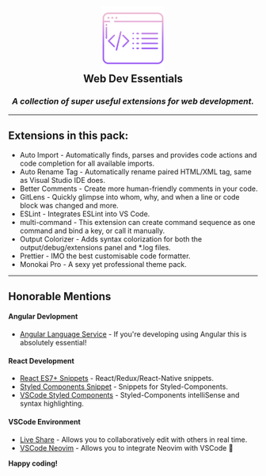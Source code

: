 <h2 align="center"><img src="icon.png" height="128"/><br>Web Dev Essentials</h2>
<h3 align="center"><i>A collection of super useful extensions for web development.</i></h3>
<hr>

## Extensions in this pack:

- Auto Import - Automatically finds, parses and provides code actions and code completion for all available imports.
- Auto Rename Tag - Automatically rename paired HTML/XML tag, same as Visual Studio IDE does.
- Better Comments - Create more human-friendly comments in your code.
- GitLens - Quickly glimpse into whom, why, and when a line or code block was changed and more.
- ESLint - Integrates ESLint into VS Code.
- multi-command - This extension can create command sequence as one command and bind a key, or call it manually.
- Output Colorizer - Adds syntax colorization for both the output/debug/extensions panel and \*.log files.
- Prettier - IMO the best customisable code formatter.
- Monokai Pro - A sexy yet professional theme pack.

<hr>

## Honorable Mentions

#### Angular Devlopment

- [Angular Language Service](https://marketplace.visualstudio.com/items?itemName=Angular.ng-template) - If you're developing using Angular this is absolutely essential!

#### React Development

- [React ES7+ Snippets](https://marketplace.visualstudio.com/items?itemName=dsznajder.es7-react-js-snippets) - React/Redux/React-Native snippets.
- [Styled Components Snippet](https://marketplace.visualstudio.com/items?itemName=jonkwheeler.styled-components-snippets) - Snippets for Styled-Components.
- [VSCode Styled Components](https://marketplace.visualstudio.com/items?itemName=styled-components.vscode-styled-components) - Styled-Components intelliSense and syntax highlighting.

#### VSCode Environment

- [Live Share](https://marketplace.visualstudio.com/items?itemName=MS-vsliveshare.vsliveshare) - Allows you to collaboratively edit with others in real time.
- [VSCode Neovim](https://marketplace.visualstudio.com/items?itemName=asvetliakov.vscode-neovim) - Allows you to integrate Neovim with VSCode 👄

**Happy coding!**
